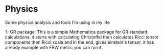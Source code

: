 # Physics
Some physics analysis and tools I'm using in my life

1- GR package: 
This is a simple Mathematica package for GR standard calculations. it starts with calculating Christoffel then calculates Ricci tensor components then Ricci scala and in the end, gives einstein's tensor. 
it has already example with FRW metric you can run it.
